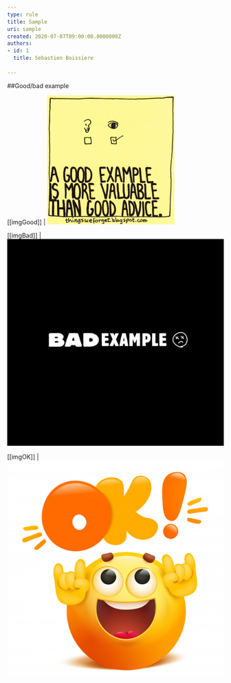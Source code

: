 ```yaml
---
type: rule
title: Sample
uri: sample
created: 2020-07-07T09:00:00.0000000Z
authors:
- id: 1
  title: Sebastien Boissiere

---
```



##Good/bad example

[[imgGood]]
| ![This is a good example](good.jpg)

[[imgBad]]
| ![This is a bad example](bad.jpg)

[[imgOK]]
| ![This is an ok example](ok.jpg)
